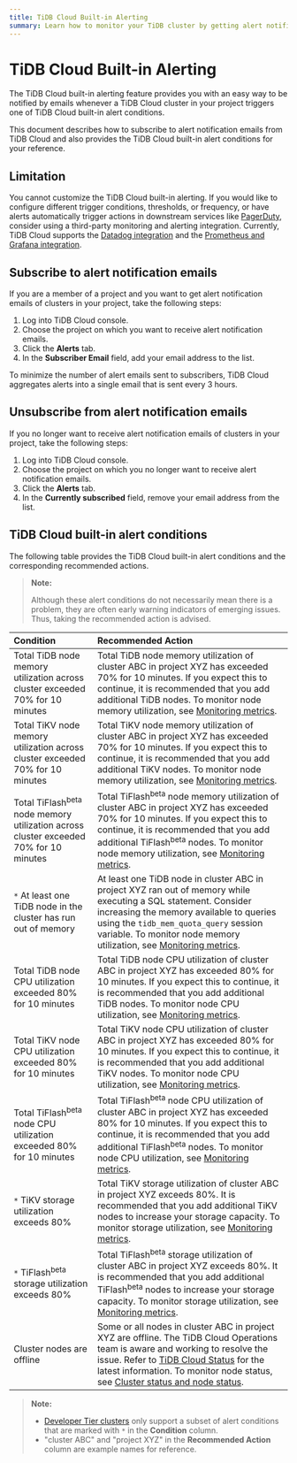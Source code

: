 ```yaml
---
title: TiDB Cloud Built-in Alerting
summary: Learn how to monitor your TiDB cluster by getting alert notification emails from TiDB Cloud.
---
```


# TiDB Cloud Built-in Alerting

The TiDB Cloud built-in alerting feature provides you with an easy way to be notified by emails whenever a TiDB Cloud cluster in your project triggers one of TiDB Cloud built-in alert conditions.

This document describes how to subscribe to alert notification emails from TiDB Cloud and also provides the TiDB Cloud built-in alert conditions for your reference.

## Limitation

You cannot customize the TiDB Cloud built-in alerting. If you would like to configure different trigger conditions, thresholds, or frequency, or have alerts automatically trigger actions in downstream services like [PagerDuty](https://www.pagerduty.com/docs/guides/datadog-integration-guide/), consider using a third-party monitoring and alerting integration. Currently, TiDB Cloud supports the [Datadog integration](/cloud/monitor-datadog-integration.md) and the [Prometheus and Grafana integration](/cloud/monitor-prometheus-and-grafana-integration.md).

## Subscribe to alert notification emails

If you are a member of a project and you want to get alert notification emails of clusters in your project, take the following steps:

1. Log into TiDB Cloud console.
2. Choose the project on which you want to receive alert notification emails.
3. Click the **Alerts** tab.
4. In the **Subscriber Email** field, add your email address to the list.

To minimize the number of alert emails sent to subscribers, TiDB Cloud aggregates alerts into a single email that is sent every 3 hours.

## Unsubscribe from alert notification emails

If you no longer want to receive alert notification emails of clusters in your project, take the following steps:

1. Log into TiDB Cloud console.
2. Choose the project on which you no longer want to receive alert notification emails.
3. Click the **Alerts** tab.
4. In the **Currently subscribed** field, remove your email address from the list.

## TiDB Cloud built-in alert conditions

The following table provides the TiDB Cloud built-in alert conditions and the corresponding recommended actions.

> **Note:**
>
> Although these alert conditions do not necessarily mean there is a problem, they are often early warning indicators of emerging issues. Thus, taking the recommended action is advised.

| Condition | Recommended Action |
|:--- |:--- |
| Total TiDB node memory utilization across cluster exceeded 70% for 10 minutes | Total TiDB node memory utilization of cluster ABC in project XYZ has exceeded 70% for 10 minutes. If you expect this to continue, it is recommended that you add additional TiDB nodes. To monitor node memory utilization, see [Monitoring metrics](/cloud/monitor-tidb-cluster.md#monitoring-metrics). |
| Total TiKV node memory utilization across cluster exceeded 70% for 10 minutes | Total TiKV node memory utilization of cluster ABC in project XYZ has exceeded 70% for 10 minutes. If you expect this to continue, it is recommended that you add additional TiKV nodes. To monitor node memory utilization, see [Monitoring metrics](/cloud/monitor-tidb-cluster.md#monitoring-metrics). |
| Total TiFlash<sup>beta</sup> node memory utilization across cluster exceeded 70% for 10 minutes | Total TiFlash<sup>beta</sup> node memory utilization of cluster ABC in project XYZ has exceeded 70% for 10 minutes. If you expect this to continue, it is recommended that you add additional TiFlash<sup>beta</sup> nodes. To monitor node memory utilization, see [Monitoring metrics](/cloud/monitor-tidb-cluster.md#monitoring-metrics). |
|`*` At least one TiDB node in the cluster has run out of memory | At least one TiDB node in cluster ABC in project XYZ ran out of memory while executing a SQL statement. Consider increasing the memory available to queries using the `tidb_mem_quota_query` session variable. To monitor node memory utilization, see [Monitoring metrics](/cloud/monitor-tidb-cluster.md#monitoring-metrics). |
| Total TiDB node CPU utilization exceeded 80% for 10 minutes | Total TiDB node CPU utilization of cluster ABC in project XYZ has exceeded 80% for 10 minutes. If you expect this to continue, it is recommended that you add additional TiDB nodes. To monitor node CPU utilization, see [Monitoring metrics](/cloud/monitor-tidb-cluster.md#monitoring-metrics). |
| Total TiKV node CPU utilization exceeded 80% for 10 minutes | Total TiKV node CPU utilization of cluster ABC in project XYZ has exceeded 80% for 10 minutes. If you expect this to continue, it is recommended that you add additional TiKV nodes. To monitor node CPU utilization, see [Monitoring metrics](/cloud/monitor-tidb-cluster.md#monitoring-metrics). |
| Total TiFlash<sup>beta</sup> node CPU utilization exceeded 80% for 10 minutes | Total TiFlash<sup>beta</sup> node CPU utilization of cluster ABC in project XYZ has exceeded 80% for 10 minutes. If you expect this to continue, it is recommended that you add additional TiFlash<sup>beta</sup> nodes. To monitor node CPU utilization, see [Monitoring metrics](/cloud/monitor-tidb-cluster.md#monitoring-metrics). |
|`*`  TiKV storage utilization exceeds 80% | Total TiKV storage utilization of cluster ABC in project XYZ exceeds 80%. It is recommended that you add additional TiKV nodes to increase your storage capacity. To monitor storage utilization, see [Monitoring metrics](/cloud/monitor-tidb-cluster.md#monitoring-metrics). |
|`*`  TiFlash<sup>beta</sup> storage utilization exceeds 80% | Total TiFlash<sup>beta</sup> storage utilization of cluster ABC in project XYZ exceeds 80%. It is recommended that you add additional TiFlash<sup>beta</sup> nodes to increase your storage capacity. To monitor storage utilization, see [Monitoring metrics](/cloud/monitor-tidb-cluster.md#monitoring-metrics). |
| Cluster nodes are offline | Some or all nodes in cluster ABC in project XYZ  are offline. The TiDB Cloud Operations team is aware and working to resolve the issue. Refer to [TiDB Cloud Status](https://status.tidbcloud.com/) for the latest information. To monitor node status, see [Cluster status and node status](/cloud/monitor-tidb-cluster.md#cluster-status-and-node-status).  |

> **Note:**
>
> - [Developer Tier clusters](/cloud/select-cluster-tier.md#developer-tier) only support a subset of alert conditions that are marked with `*` in the **Condition** column.
> - "cluster ABC" and "project XYZ" in the **Recommended Action** column are example names for reference.
